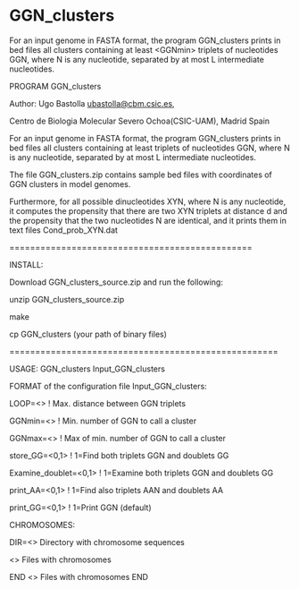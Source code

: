 # GGN_clusters
For an input genome in FASTA format, the program GGN_clusters prints in bed files all clusters containing at least &lt;GGNmin> triplets of nucleotides GGN, where N is any nucleotide, separated by at most L intermediate nucleotides.

PROGRAM GGN_clusters

Author: Ugo Bastolla <ubastolla@cbm.csic.es>,

Centro de Biologia Molecular Severo Ochoa(CSIC-UAM), Madrid Spain

For an input genome in FASTA format, the program GGN_clusters prints in bed
files all clusters containing at least <GGNmin> triplets of nucleotides GGN,
where N is any nucleotide, separated by at most L intermediate nucleotides.

The file GGN_clusters.zip contains sample bed files with coordinates of GGN clusters in
model genomes.

Furthermore, for all possible dinucleotides XYN, where N is any nucleotide, it
computes the propensity that there are two XYN triplets at distance d and the
propensity that the two nucleotides N are identical, and it prints them in text
files Cond_prob_XYN.dat

===============================================

INSTALL:

Download GGN_clusters_source.zip and run the following:

unzip GGN_clusters_source.zip

make

cp GGN_clusters (your path of binary files)

====================================================

USAGE: GGN_clusters Input_GGN_clusters

FORMAT of the configuration file Input_GGN_clusters:

LOOP=<>    ! Max. distance between GGN triplets

GGNmin=<>  ! Min. number of GGN to call a cluster

GGNmax=<>  ! Max of min. number of GGN to call a cluster

store_GG=<0,1> ! 1=Find both triplets GGN and doublets GG

Examine_doublet=<0,1> ! 1=Examine both triplets GGN and doublets GG

print_AA=<0,1> ! 1=Find also triplets AAN and doublets AA

print_GG=<0,1> ! 1=Print GGN (default)

CHROMOSOMES:

DIR=<>  Directory with chromosome sequences

<>      Files with chromosomes

END
<>      Files with chromosomes
END
